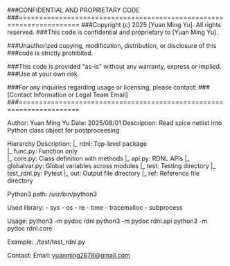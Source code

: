  ###CONFIDENTIAL AND PROPRIETARY CODE
 ###=====================================================================
 ###Copyright (c) 2025 [Yuan Ming Yu]. All rights reserved.
 ###This code is confidential and proprietary to [Yuan Ming Yu].

 ###Unauthorized copying, modification, distribution, or disclosure of this
 ###code is strictly prohibited.

 ###This code is provided "as-is" without any warranty, express or implied.
 ###Use at your own risk.

 ###For any inquiries regarding usage or licensing, please contact:
 ###[Contact Information or Legal Team Email]
 ###=====================================================================

Author: Yuan Ming Yu
Date: 2025/08/01
Description: Read spice netlist into Python class object for postproceesing

Hierarchy Description:
	|_ rdnl: Top-level package<br>
		|_ func.py: Function only<br>
		|_ core.py: Class definition with methods
		|_ api.py:	RDNL APIs
		|_ globalvar.py: Global variables across modules
		|_ test: Testing directory
			|_ test_rdnl.py: Pytest
			|_ out: Output file directory
			|_ ref: Reference file directory

Python3 path: /usr/bin/python3

Used library:
	- sys
	- os
	- re
	- time
	- tracemalloc
	- subprocess

Usage:
	python3 -m pydoc rdnl
	python3 -m pydoc rdnl.api
	python3 -m pydoc rdnl.core

Example:
	./test/test_rdnl.py

Contact:
	Email: yuanming2678@gmail.com
